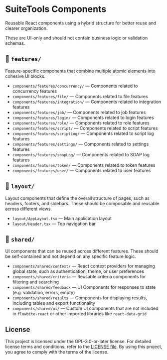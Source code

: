 # SuiteTools Components

Reusable React components using a hybrid structure for better reuse and clearer organization.

These are UI-only and should not contain business logic or validation schemas.

## 📁 `features/`

Feature-specific components that combine multiple atomic elements into cohesive UI blocks.

- `components/features/concurrency/` — Components related to concurrency features
- `components/features/file/` — Components related to file features
- `components/features/integration/` — Components related to integration features
- `components/features/job/` — Components related to job features
- `components/features/login/` — Components related to login features
- `components/features/role/` — Components related to role features
- `components/features/script/` — Components related to script features
- `components/features/scriptLog/` — Components related to script log features
- `components/features/settings/` — Components related to settings features
- `components/features/soapLog/` — Components related to SOAP log features
- `components/features/token/` — Components related to token features
- `components/features/user/` — Components related to user features

## 📁 `layout/`

Layout components that define the overall structure of pages, such as headers, footers, and sidebars. These should be composable and reusable across different views.

- `layout/AppLayout.tsx` — Main application layout
- `layout/Header.tsx` — Top navigation bar

## 📁 `shared/`

UI components that can be reused across different features. These should be self-contained and not depend on any specific feature logic.

- `components/shared/context/` — React context providers for managing global state, such as authentication, theme, or user preferences
- `components/shared/criteria` — Reusable criteria components for filtering and searching
- `components/shared/feedback` — UI Components for responses to state (e.g. validation, errors, empty)
- `components/shared/results` — Components for displaying results, including tables and export functionality
- `components/shared/ui/` — Custom UI components that are not included in `flowbite-react` or other imported libraries like `react-data-grid`

## License

This project is licensed under the GPL-3.0-or-later license. For detailed license terms and conditions, refer to the [LICENSE file](LICENSE). By using this project, you agree to comply with the terms of the license.
